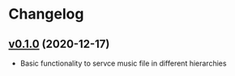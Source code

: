 # Changelog

## [v0.1.0](https://gitlab.com/mipimipi/muserv/-/tags/v0.1.0) (2020-12-17)

* Basic functionality to servce music file in different hierarchies